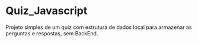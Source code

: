 # Quiz_Javascript

Projeto simples de um quiz com estrutura de dados local para armazenar as perguntas e respostas, sem BackEnd. 
